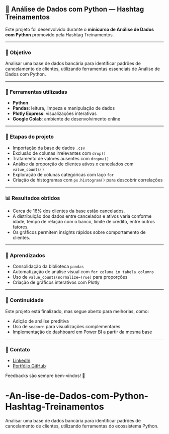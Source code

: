 ## 🐍 Análise de Dados com Python — Hashtag Treinamentos

Este projeto foi desenvolvido durante o **minicurso de Análise de Dados com Python** promovido pela Hashtag Treinamentos.

---

### 📌 Objetivo
Analisar uma base de dados bancária para identificar padrões de cancelamento de clientes, utilizando ferramentas essenciais de Análise de Dados com Python.

---

### 🔧 Ferramentas utilizadas
- **Python**
- **Pandas**: leitura, limpeza e manipulação de dados
- **Plotly Express**: visualizações interativas
- **Google Colab**: ambiente de desenvolvimento online

---

### 🧪 Etapas do projeto
- Importação da base de dados `.csv`
- Exclusão de colunas irrelevantes com `drop()`
- Tratamento de valores ausentes com `dropna()`
- Análise da proporção de clientes ativos x cancelados com `value_counts()`
- Exploração de colunas categóricas com laço `for`
- Criação de histogramas com `px.histogram()` para descobrir correlações

---

### 📊 Resultados obtidos
- Cerca de 16% dos clientes da base estão cancelados.
- A distribuição dos dados entre cancelados e ativos varia conforme idade, tempo de relação com o banco, limite de crédito, entre outros fatores.
- Os gráficos permitem insights rápidos sobre comportamento de clientes.

---

### 📖 Aprendizados
- Consolidação da biblioteca `pandas`
- Automatização de análise visual com `for coluna in tabela.columns`
- Uso de `value_counts(normalize=True)` para proporções
- Criação de gráficos interativos com Plotly

---

### 🚀 Continuidade
Este projeto está finalizado, mas segue aberto para melhorias, como:
- Adição de análise preditiva
- Uso de `seaborn` para visualizações complementares
- Implementação de dashboard em Power BI a partir da mesma base

---

### 🔗 Contato
- [LinkedIn](https://www.linkedin.com/in/paulo-claudio-claudino-junior-1914ba183)
- [Portfólio GitHub](https://github.com/Paulodados-0411)

Feedbacks são sempre bem-vindos! 🙌

# -An-lise-de-Dados-com-Python-Hashtag-Treinamentos
Analisar uma base de dados bancária para identificar padrões de cancelamento de clientes, utilizando ferramentas do ecossistema Python.
